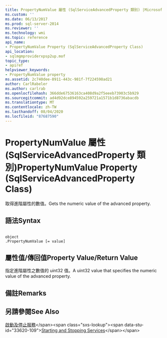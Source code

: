 ```yaml
---
title: PropertyNumValue 屬性 (SqlServiceAdvancedProperty 類別) |Microsoft Docs
ms.custom: ''
ms.date: 06/13/2017
ms.prod: sql-server-2014
ms.reviewer: ''
ms.technology: wmi
ms.topic: reference
api_name:
- PropertyNumValue Property (SqlServiceAdvancedProperty Class)
api_location:
- sqlmgmproviderxpsp2up.mof
topic_type:
- apiref
helpviewer_keywords:
- PropertyNumValue property
ms.assetid: 2c740dee-8911-443c-981f-7f224598ad21
author: CarlRabeler
ms.author: carlrab
ms.openlocfilehash: 366dde67536163ca408d9a2f5eeeb73903c5b929
ms.sourcegitcommit: ad4d92dce894592a259721a1571b1d8736abacdb
ms.translationtype: MT
ms.contentlocale: zh-TW
ms.lasthandoff: 08/04/2020
ms.locfileid: "87687590"
---
```

# <a name="propertynumvalue-property-sqlserviceadvancedproperty-class"></a><span data-ttu-id="33620-102">PropertyNumValue 屬性 (SqlServiceAdvancedProperty 類別)</span><span class="sxs-lookup"><span data-stu-id="33620-102">PropertyNumValue Property (SqlServiceAdvancedProperty Class)</span></span>
  <span data-ttu-id="33620-103">取得進階屬性的數值。</span><span class="sxs-lookup"><span data-stu-id="33620-103">Gets the numeric value of the advanced property.</span></span>  
  
## <a name="syntax"></a><span data-ttu-id="33620-104">語法</span><span class="sxs-lookup"><span data-stu-id="33620-104">Syntax</span></span>  
  
```  
  
object  
.PropertyNumValue [= value]  
```  
  
## <a name="property-valuereturn-value"></a><span data-ttu-id="33620-105">屬性值/傳回值</span><span class="sxs-lookup"><span data-stu-id="33620-105">Property Value/Return Value</span></span>  
 <span data-ttu-id="33620-106">指定進階屬性之數值的 uint32 值。</span><span class="sxs-lookup"><span data-stu-id="33620-106">A uint32 value that specifies the numeric value of the advanced property.</span></span>  
  
## <a name="remarks"></a><span data-ttu-id="33620-107">備註</span><span class="sxs-lookup"><span data-stu-id="33620-107">Remarks</span></span>  
  
## <a name="see-also"></a><span data-ttu-id="33620-108">另請參閱</span><span class="sxs-lookup"><span data-stu-id="33620-108">See Also</span></span>  
 <span data-ttu-id="33620-109">[啟動及停止服務](https://technet.microsoft.com/library/ms174886\(v=sql.105\).aspx)</span><span class="sxs-lookup"><span data-stu-id="33620-109">[Starting and Stopping Services](https://technet.microsoft.com/library/ms174886\(v=sql.105\).aspx)</span></span>  
  
  
